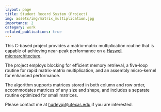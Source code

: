 ```yaml
---
layout: page
title: Student Record System (Project)
img: assets/img/matrix_multiplication.jpg
importance: 2
category: work
related_publications: true
---
```


This C-based project provides a matrix-matrix multiplication routine that is capable of achieving
near-peak performance on a [Haswell microarchitecture](https://en.wikipedia.org/wiki/Haswell_(microarchitecture)). 

The project employs blocking for efficient memory retrieval, a five-loop routine for rapid 
matrix-matrix multiplication, and an assembly micro-kernel for enhanced performance.

The algorithm supports matrices stored in both column and row order, 
accommodates matrices of any size and shape, and includes a separate routine optimized for small matrices.

Please contact me at [hurleyqi@utexas.edu](mailto:hurleyqi@utexas.edu) if you are interested. 